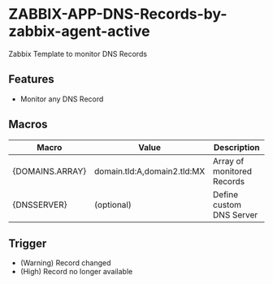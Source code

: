 # ZABBIX-APP-DNS-Records-by-zabbix-agent-active
Zabbix Template to monitor DNS Records

## Features
- Monitor any DNS Record

## Macros
|Macro|Value|Description|
|-----|-----|-----------|
{DOMAINS.ARRAY}|domain.tld:A,domain2.tld:MX|Array of monitored Records|
{DNSSERVER}|(optional)|Define custom DNS Server|

## Trigger
- (Warning) Record changed
- (High) Record no longer available
